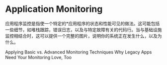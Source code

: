 # Application Monitoring

应用程序监控是指使一个特定的*应用程序的状态和性能可见的做法。这可能包括一些细节，如堆栈跟踪，错误日志，以及与特定故障有关的代码行。当与基础设施监控相结合时，这可以提供一个完整的图片，说明你的系统正在发生什么，以及为什么。

<BadgeLink badgeText='Read' colorScheme="yellow" href='https://thenewstack.io/applying-basic-vs-advanced-monitoring-techniques/'>Applying Basic vs. Advanced Monitoring Techniques</BadgeLink>
<BadgeLink badgeText='Read' colorScheme="yellow" href='https://thenewstack.io/why-legacy-apps-need-your-monitoring-love-too/'>Why Legacy Apps Need Your Monitoring Love, Too</BadgeLink>
